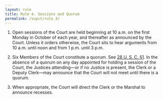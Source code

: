```yaml
---
layout: rule
title: Rule 4. Sessions and Quorum
permalink: /supct/rule_4/
---
```


1. Open sessions of the Court are held beginning at 10 a.m. on the first Monday in October of each year, and thereafter as announced by the Court. Unless it orders otherwise, the Court sits to hear arguments from 10 a.m. until noon and from 1 p.m. until 3 p.m.

2. Six Members of the Court constitute a quorum. See [28 U. S. C. §1](https://www.law.cornell.edu/uscode/text/28/1). In the absence of a quorum on any day appointed for holding a session of the Court, the Justices attending—or if no Justice is present, the Clerk or a Deputy Clerk—may announce that the Court will not meet until there is a quorum.

3. When appropriate, the Court will direct the Clerk or the Marshal to announce recesses.
